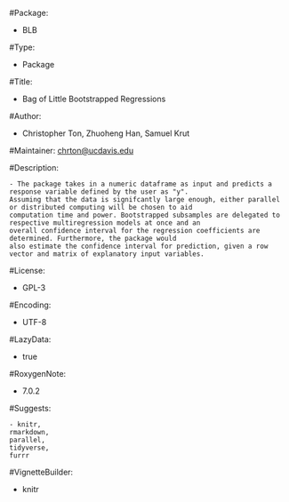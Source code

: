 #Package: 

- BLB

#Type: 

- Package

#Title: 

- Bag of Little Bootstrapped Regressions


#Author: 

- Christopher Ton, Zhuoheng Han, Samuel Krut

#Maintainer:  chrton@ucdavis.edu

#Description: 
    
    - The package takes in a numeric dataframe as input and predicts a response variable defined by the user as "y".
    Assuming that the data is signifcantly large enough, either parallel or distributed computing will be chosen to aid 
    computation time and power. Bootstrapped subsamples are delegated to respective multiregression models at once and an 
    overall confidence interval for the regression coefficients are determined. Furthermore, the package would
    also estimate the confidence interval for prediction, given a row vector and matrix of explanatory input variables.

#License: 

- GPL-3

#Encoding: 

- UTF-8

#LazyData: 

- true

#RoxygenNote: 

- 7.0.2

#Suggests: 

    - knitr,
    rmarkdown,
    parallel,
    tidyverse,
    furrr

#VignetteBuilder: 

- knitr
